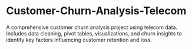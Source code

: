 # Customer-Churn-Analysis-Telecom
A comprehensive customer churn analysis project using telecom data. Includes data cleaning, pivot tables, visualizations, and churn insights to identify key factors influencing customer retention and loss.
